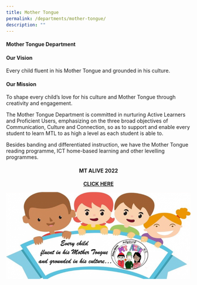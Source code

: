 ```yaml
---
title: Mother Tongue
permalink: /departments/mother-tongue/
description: ""
---
```


<h4><strong>Mother Tongue Department</strong></h4>
<h4><strong>Our Vision</strong></h4>
<p>Every child fluent in his Mother Tongue and grounded in his culture.</p>
<h4><strong>Our Mission</strong></h4>
<p>To shape every child&rsquo;s love for his culture and Mother Tongue through creativity and engagement.</p>
<p>The Mother Tongue Department is committed in nurturing Active Learners and Proficient Users, emphasizing on the three broad objectives of Communication, Culture and Connection, so as to support and enable every student to learn MTL to as high a level as each student is able to.</p>
<p>Besides banding and differentiated instruction, we have the Mother Tongue reading programme, ICT home-based learning and other&nbsp;levelling programmes.</p>
<h4 style="text-align: center;"><strong>MT ALIVE 2022</strong></h4>
<p style="text-align: center;"><a href="https://sites.google.com/moe.edu.sg/fsps-mt-alive/home"><strong>CLICK HERE</strong></a></p>
<img src="/images/mother.png">